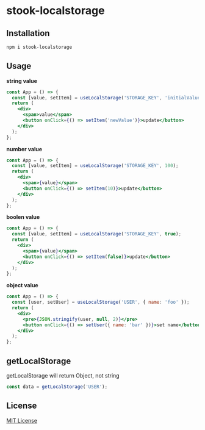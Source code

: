 # stook-localstorage

## Installation

```bash
npm i stook-localstorage
```

## Usage

**string value**

```jsx
const App = () => {
  const [value, setItem] = useLocalStorage('STORAGE_KEY', 'initialValue');
  return (
    <div>
      <span>value</span>
      <button onClick={() => setItem('newValue')}>update</button>
    </div>
  );
};
```

**number value**

```jsx
const App = () => {
  const [value, setItem] = useLocalStorage('STORAGE_KEY', 100);
  return (
    <div>
      <span>{value}</span>
      <button onClick={() => setItem(10)}>update</button>
    </div>
  );
};
```

**boolen value**

```jsx
const App = () => {
  const [value, setItem] = useLocalStorage('STORAGE_KEY', true);
  return (
    <div>
      <span>{value}</span>
      <button onClick={() => setItem(false)}>update</button>
    </div>
  );
};
```

**object value**

```jsx
const App = () => {
  const [user, setUser] = useLocalStorage('USER', { name: 'foo' });
  return (
    <div>
      <pre>{JSON.stringify(user, null, 2)}</pre>
      <button onClick={() => setUser({ name: 'bar' })}>set name</button>
    </div>
  );
};
```

## getLocalStorage

getLocalStorage will return Object, not string

```jsx
const data = getLocalStorage('USER');
```

## License

[MIT License](https://github.com/motere/stook-localstorage/blob/master/LICENSE)
